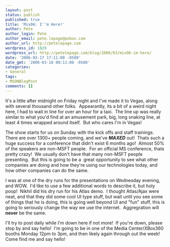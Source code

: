 ```yaml
---
layout: post
status: publish
published: true
title: 'Mix06: I''m Here!'
author: Pete
author_login: Pete
author_email: pete.lepage@pobox.com
author_url: http://petelepage.com
wordpress_id: 1829
wordpress_url: http://petelepage.com/blog/2006/03/mix06-im-here/
date: '2006-03-17 17:11:00 -0500'
date_gmt: '2006-03-18 00:11:00 -0500'
categories:
- General
tags:
- MSDNBlogPost
comments: []
---
```

<p>It's a little after midnight on Friday night and I've made it to Vegas, along with several thousand other folks.&nbsp; Appearantly, its a bit of a weird night here, I had to wait in line for over an hour for a taxi.&nbsp; The line up was really similar to what you'd find at an amusement park, big, long snaking line, at least 4 times wrapped around itself.&nbsp; But who cares I'm in Vegas!</p>
<p>The show starts for us on Sunday with the kick offs and staff trainings.&nbsp; There are over 1300+ people coming, and we've <strong><em>MAXED</em></strong> out!&nbsp; Thats such a huge success for a conference that didn't exist 6 months ago!&nbsp; Almost 50% of the speakers are non-MSFT people.&nbsp; For an official MS conference, thats pretty crazy!&nbsp; We usually don't have that many non-MSFT people presenting.&nbsp; But this is going to be a&nbsp; great opportunity to see what other companies are doing and how they're using our technologies today, and how other companies can do the same.</p>
<p>I was at one of the dry runs for the presentations on Wednesday evening, and WOW.&nbsp; I'd like to use a few additional words to describe it, but holy poop!&nbsp; Nikhil did his dry run for his Atlas demo.&nbsp; I thought Atlas/Ajax were neat, and that they did some cool UI type stuff, but wait until you see some of things that he is doing, this is going well beyond UI and "fun" stuff, this is going to seriously change the way we use the internet.&nbsp; Aggregration will <strong>never</strong> be the same.</p>
<p>I'll try to post daily while I'm down here if not more!&nbsp; If you're down, please stop by and say hello!&nbsp; I'm going to be in one of the Media Center/XBox360 booths Monday 12pm to 3pm, and then likely again through out the week!&nbsp; Come find me and say hello!</p>
